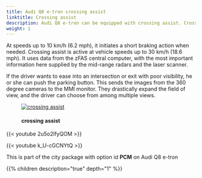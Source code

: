 ```yaml
---
title: Audi Q8 e-tron crossing assist
linktitle: Crossing assist
description: Audi Q8 e-tron can be equipped with crossing assist. Crossing assist recognizes critical cross traffic in front of the car and warns the driver of it both visually and audibly.
weight: 1
---
```

<!-- markdownlint-disable MD033 -->

 At speeds up to 10 km/h (6.2 mph), it initiates a short braking action when needed. Crossing assist is active at vehicle speeds up to 30 km/h (18.6 mph). It uses data from the zFAS central computer, with the most important information here supplied by the mid-range radars and the laser scanner. 

If the driver wants to ease into an intersection or exit with poor visibility, he or she can push the parking button. This sends the images from the 360 degree cameras to the MMI monitor. They drastically expand the field of view, and the driver can choose from among multiple views.

<figure>
    <a href="https://media.electrichasgoneaudi.net/multimedia/models/e-tron/technology/drivingassistance/crossingassist/crossing_assist.jpg">
        <img src="https://media.electrichasgoneaudi.net/multimedia/models/e-tron/technology/drivingassistance/crossingassist/crossing_assists.jpg"
        alt="crossing assist" title="crossing assist">
    </a>
    <figcaption><h4>crossing assist</h4></figcaption>
</figure>

{{< youtube 2u5o2lfyQOM >}}

{{< youtube k_U-cGCNYtQ >}}

This is part of the city package with option id **PCM** on Audi Q8 e-tron

{{% children description="true" depth="1" %}}
